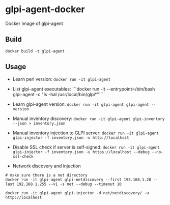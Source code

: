 # glpi-agent-docker

Docker Image of glpi-agent

## Build

```
docker build -t glpi-agent .
```

## Usage

* Learn perl version: ```docker run -it glpi-agent```

* List glpi-agent executables: ```docker run -it --entrypoint=/bin/bash glpi-agent -c "ls -hal /usr/local/bin/glpi*"````

* Learn glpi-agent version: ```docker run -it glpi-agent glpi-agent --version```

* Manual inventory discovery: ```docker run -it glpi-agent glpi-inventory --json > inventory.json```

* Manual inventory injection to GLPI server: ```docker run -it glpi-agent glpi-injector -f inventory.json -u http://localhost```

* Disable SSL check if server is self-signed: ```docker run -it glpi-agent glpi-injector -f inventory.json -u https://localhost --debug --no-ssl-check```

* Network discovery and injection

```
# make sure there is a net directory
docker run -it glpi-agent glpi-netdiscovery --first 192.168.1.20 --last 192.168.1.255 --v1 -s net --debug --timeout 10

docker run -it glpi-agent glpi-injector -d net/netdiscovery/ -u http://localhost
```
